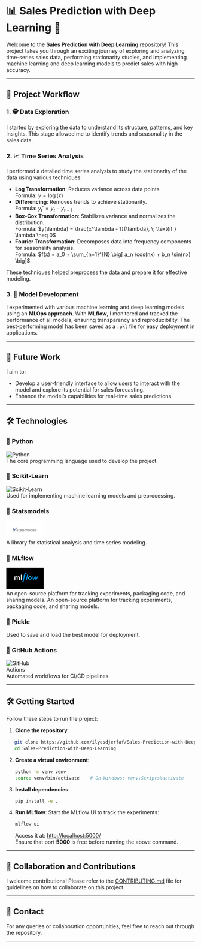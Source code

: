 # 📊 Sales Prediction with Deep Learning 🤖

Welcome to the **Sales Prediction with Deep Learning** repository! This project takes you through an exciting journey of exploring and analyzing time-series sales data, performing stationarity studies, and implementing machine learning and deep learning models to predict sales with high accuracy.

---

## 🔄 Project Workflow

### 1. 🕵️ Data Exploration
I started by exploring the data to understand its structure, patterns, and key insights. This stage allowed me to identify trends and seasonality in the sales data.

### 2. 📈 Time Series Analysis
I performed a detailed time series analysis to study the stationarity of the data using various techniques:
- **Log Transformation**: Reduces variance across data points.  
  Formula: $y = \log(x)$
- **Differencing**: Removes trends to achieve stationarity.  
  Formula: 
  $y_t' = y_t - y_{t-1}$
- **Box-Cox Transformation**: Stabilizes variance and normalizes the distribution.  
  Formula: 
  $y(\lambda) = \frac{x^\lambda - 1}{\lambda}, \; \text{if } \lambda \neq 0$
- **Fourier Transformation**: Decomposes data into frequency components for seasonality analysis.  
  Formula: 
  $f(x) = a_0 + \sum_{n=1}^{N} \big[ a_n \cos(nx) + b_n \sin(nx) \big]$

These techniques helped preprocess the data and prepare it for effective modeling.

### 3. 🧠 Model Development
I experimented with various machine learning and deep learning models using an **MLOps approach**. With **MLflow**, I monitored and tracked the performance of all models, ensuring transparency and reproducibility. The best-performing model has been saved as a `.pkl` file for easy deployment in applications.

---

## 🚀 Future Work
I aim to:
- Develop a user-friendly interface to allow users to interact with the model and explore its potential for sales forecasting.
- Enhance the model’s capabilities for real-time sales predictions.

---

## 🛠️ Technologies

### 🔹 **Python**  
<div style="width: 100px;">
    <img src="https://www.python.org/static/community_logos/python-logo-master-v3-TM-flattened.png" alt="Python">
</div>
The core programming language used to develop the project.

### 🔹 **Scikit-Learn**  
<div style="width: 100px;">
    <img src="https://upload.wikimedia.org/wikipedia/commons/0/05/Scikit_learn_logo_small.svg" alt="Scikit-Learn">
</div> 
Used for implementing machine learning models and preprocessing.

### 🔹 **Statsmodels**  
<div style="width: 100px;">
    <img src="src/statsmodels.png" alt="Statsmodels">
</div>
A library for statistical analysis and time series modeling.

### 🔹 **MLflow**  
<div style="width: 100px;">
    <img src="src/mlflow.png" alt="MLflow">
</div>
An open-source platform for tracking experiments, packaging code, and sharing models. 
An open-source platform for tracking experiments, packaging code, and sharing models.

### 🔹 **Pickle**  
Used to save and load the best model for deployment.

### 🔹 **GitHub Actions**  
<div style="width: 100px;">
    <img src="https://github.githubassets.com/images/modules/logos_page/GitHub-Mark.png" alt="GitHub Actions">
</div> 
Automated workflows for CI/CD pipelines.

---

## 🛠️ Getting Started

Follow these steps to run the project:

1. **Clone the repository**:

```bash
   git clone https://github.com/ilyesdjerfaf/Sales-Prediction-with-Deep-Learning.git
   cd Sales-Prediction-with-Deep-Learning
```

2. **Create a virtual environment**:
   ```bash
   python -m venv venv
   source venv/bin/activate    # On Windows: venv\Scripts\activate
   ```

3. **Install dependencies**:
   ```bash
   pip install -e .
   ```

4. **Run MLflow**:
   Start the MLflow UI to track the experiments:
   ```bash
   mlflow ui
   ```
   Access it at: [http://localhost:5000/](http://localhost:5000/)  
   Ensure that port **5000** is free before running the above command.

---

## 🤝 Collaboration and Contributions

I welcome contributions! Please refer to the [CONTRIBUTING.md](./CONTRIBUTING.md) file for guidelines on how to collaborate on this project.

---

## 📧 Contact

For any queries or collaboration opportunities, feel free to reach out through the repository.

---